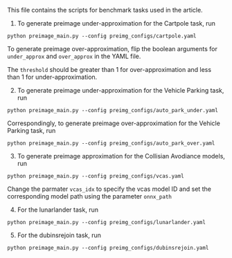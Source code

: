 This file contains the scripts for benchmark tasks used in the article.

1. To generate preimage under-approximation for the Cartpole task, run
```
python preimage_main.py --config preimg_configs/cartpole.yaml
```
To generate preimage over-approximation, flip the boolean arguments for `under_approx` and `over_approx` in the YAML file. 

The `threshold` should be greater than 1 for over-approximation and less than 1 for under-approximation.

2. To generate preimage under-approximation for the Vehicle Parking task, run
```
python preimage_main.py --config preimg_configs/auto_park_under.yaml
```

Correspondingly, to generate preimage over-approximation for the Vehicle Parking task, run
```
python preimage_main.py --config preimg_configs/auto_park_over.yaml
```

3. To generate preimage approximation for the Collisian Avodiance models, run
```
python preimage_main.py --config preimg_configs/vcas.yaml
```
Change the parmater `vcas_idx` to specify the vcas model ID and set the corresponding model path using the parameter `onnx_path`

4. For the lunarlander task, run
```
python preimage_main.py --config preimg_configs/lunarlander.yaml
```

5. For the dubinsrejoin task, run
```
python preimage_main.py --config preimg_configs/dubinsrejoin.yaml
```